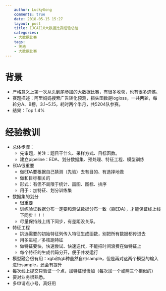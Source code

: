 ```yaml
---
    author: LuckyGong
    comments: true
    date: 2018-05-15 15:27
    layout: post
    title: IJCAI18大数据比赛经验总结
    categories:
    - 大数据比赛
    tags:
    - 天池
    - 大数据比赛
---
```


# 背景

- 严格意义上第一次从头到尾参加的大数据比赛，有很多收获，也有很多遗憾。
- 赛题描述：阿里妈妈搜索广告转化预测，损失函数是logloss，一共两轮，每轮分A、B榜，3.1~5.15，耗时两个半月，共5204队参赛。
- 结果：Top 1.4%

# 经验教训

- 总体步骤：
  - 先审题，关注：题目干什么、采样方式、目标函数。
  - 建立pipeline：EDA、划分数据集、预处理、特征工程、模型训练
- EDA很重要
  - 做EDA要根据自己猜测（先验）去有目的、有选择地做
  - 做和目标相关的
  - 形式：有但不局限于统计、画图、图标、排序
  - 用于：加特征、划分训练集
- 数据集的划分
  - 很重要
  - 训练验证数据分布一定要和测试数据分布一致（靠EDA），才能保证线上线下同步！！！
  - 尽量保持线上线下同步，有差距没关系。
- 特征工程
  - 挑选需要的初始特征列传入特征生成函数，别把所有数据都传进去
  - 用多进程／多核跑特征
  - 做特征要快，快速尝试、快速迭代，不能把时间浪费在做特征上
  - 每个特征的生成代码分开，便于并发运行
- 模型融合很有用：xgb和lgb种虽然自带sample，但是再对这两个模型的输入进行sample，还会有提升
- 每次线上提交只验证一个点，加特征慢慢加（每次加一个或两三个相似的）
- 要对业务很熟悉。
- 多申请点小号，真好用